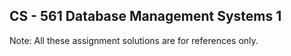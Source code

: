 ## CS - 561 Database Management Systems 1

Note: All these assignment solutions are for references only.